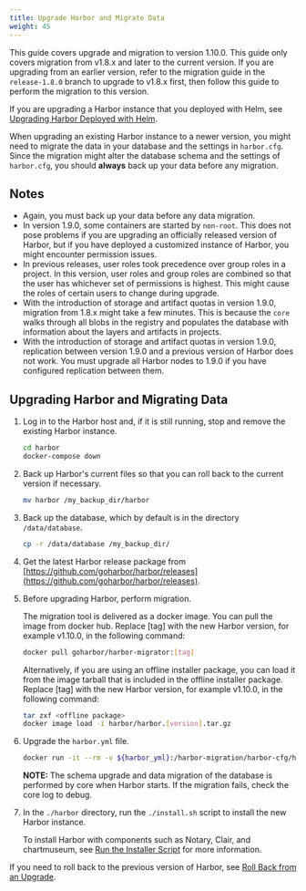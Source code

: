 ```yaml
---
title: Upgrade Harbor and Migrate Data
weight: 45
---
```


This guide covers upgrade and migration to version 1.10.0. This guide only covers migration from v1.8.x and later to the current version. If you are upgrading from an earlier version, refer to the migration guide in the `release-1.8.0` branch to upgrade to v1.8.x first, then follow this guide to perform the migration to this version.

If you are upgrading a Harbor instance that you deployed with Helm, see [Upgrading Harbor Deployed with Helm](helm-upgrade.md).

When upgrading an existing Harbor instance to a newer version, you might need to migrate the data in your database and the settings in `harbor.cfg`.
Since the migration might alter the database schema and the settings of `harbor.cfg`, you should **always** back up your data before any migration.

## Notes

- Again, you must back up your data before any data migration.
- In version 1.9.0, some containers are started by `non-root`. This does not pose problems if you are upgrading an officially released version of Harbor, but if you have deployed a customized instance of Harbor, you might encounter permission issues.
- In previous releases, user roles took precedence over group roles in a project. In this version, user roles and group roles are combined so that the user has whichever set of permissions is highest. This might cause the roles of certain users to change during upgrade.
- With the introduction of storage and artifact quotas in version 1.9.0, migration from 1.8.x might take a few minutes. This is because the `core` walks through all blobs in the registry and populates the database with information about the layers and artifacts in projects.
- With the introduction of storage and artifact quotas in version 1.9.0, replication between version 1.9.0 and a previous version of Harbor does not work. You must upgrade all Harbor nodes to 1.9.0 if you have configured replication between them.

## Upgrading Harbor and Migrating Data

1. Log in to the Harbor host and, if it is still running, stop and remove the existing Harbor instance.

    ```sh
    cd harbor
    docker-compose down
    ```

1. Back up Harbor's current files so that you can roll back to the current version if necessary.

    ```sh
    mv harbor /my_backup_dir/harbor
    ```

1. Back up the database, which by default is in the directory `/data/database`.

    ```sh
    cp -r /data/database /my_backup_dir/
    ```

1. Get the latest Harbor release package from [https://github.com/goharbor/harbor/releases](https://github.com/goharbor/harbor/releases).
1. Before upgrading Harbor, perform migration. 

    The migration tool is delivered as a docker image. You can pull the image from docker hub. Replace [tag] with the new Harbor version, for example v1.10.0, in the following command:
    
    ```sh
    docker pull goharbor/harbor-migrator:[tag]
    ```

    Alternatively, if you are using an offline installer package, you can load it from the image tarball that is included in the offline installer package. Replace [tag] with the new Harbor version, for example v1.10.0, in the following command:
    
    ```sh
    tar zxf <offline package>
    docker image load -i harbor/harbor.[version].tar.gz
    ```

1. Upgrade the `harbor.yml` file.

    ```sh
    docker run -it --rm -v ${harbor_yml}:/harbor-migration/harbor-cfg/harbor.yml goharbor/harbor-migrator:[tag] --cfg up
    ```

    **NOTE:** The schema upgrade and data migration of the database is performed by core when Harbor starts. If the migration fails, check the core log to debug.

1. In the `./harbor` directory, run the `./install.sh` script to install the new Harbor instance. 

   To install Harbor with components such as Notary, Clair, and chartmuseum, see [Run the Installer Script](../../install-config/run-installer-script.md) for more information.
   
If you need to roll back to the previous version of Harbor, see [Roll Back from an Upgrade](roll-back-upgrade.md).
